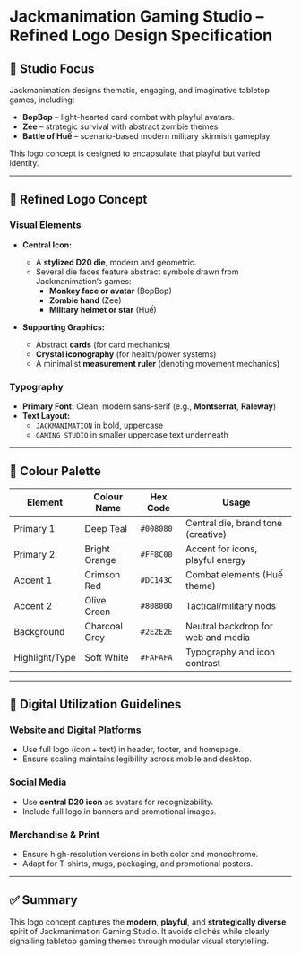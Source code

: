 # Jackmanimation Gaming Studio – Refined Logo Design Specification

## 🎯 Studio Focus

Jackmanimation designs thematic, engaging, and imaginative tabletop games, including:

- **BopBop** – light-hearted card combat with playful avatars.
- **Zee** – strategic survival with abstract zombie themes.
- **Battle of Huế** – scenario-based modern military skirmish gameplay.

This logo concept is designed to encapsulate that playful but varied identity.

---

## 🎨 Refined Logo Concept

### Visual Elements

- **Central Icon:**
  - A **stylized D20 die**, modern and geometric.
  - Several die faces feature abstract symbols drawn from Jackmanimation’s games:
    - **Monkey face or avatar** (BopBop)
    - **Zombie hand** (Zee)
    - **Military helmet or star** (Huế)

- **Supporting Graphics:**
  - Abstract **cards** (for card mechanics)
  - **Crystal iconography** (for health/power systems)
  - A minimalist **measurement ruler** (denoting movement mechanics)

### Typography

- **Primary Font:** Clean, modern sans-serif (e.g., **Montserrat**, **Raleway**)
- **Text Layout:**
  - `JACKMANIMATION` in bold, uppercase
  - `GAMING STUDIO` in smaller uppercase text underneath

---

## 🌈 Colour Palette

| Element         | Colour Name     | Hex Code   | Usage                                   |
|----------------|------------------|------------|-----------------------------------------|
| Primary 1      | Deep Teal        | `#008080`  | Central die, brand tone (creative)      |
| Primary 2      | Bright Orange    | `#FF8C00`  | Accent for icons, playful energy        |
| Accent 1       | Crimson Red      | `#DC143C`  | Combat elements (Huế theme)             |
| Accent 2       | Olive Green      | `#808000`  | Tactical/military nods                  |
| Background     | Charcoal Grey    | `#2E2E2E`  | Neutral backdrop for web and media      |
| Highlight/Type | Soft White       | `#FAFAFA`  | Typography and icon contrast            |

---

## 📱 Digital Utilization Guidelines

### Website and Digital Platforms

- Use full logo (icon + text) in header, footer, and homepage.
- Ensure scaling maintains legibility across mobile and desktop.

### Social Media

- Use **central D20 icon** as avatars for recognizability.
- Include full logo in banners and promotional images.

### Merchandise & Print

- Ensure high-resolution versions in both color and monochrome.
- Adapt for T-shirts, mugs, packaging, and promotional posters.

---

## ✅ Summary

This logo concept captures the **modern**, **playful**, and **strategically diverse** spirit of Jackmanimation Gaming Studio. It avoids clichés while clearly signalling tabletop gaming themes through modular visual storytelling.

